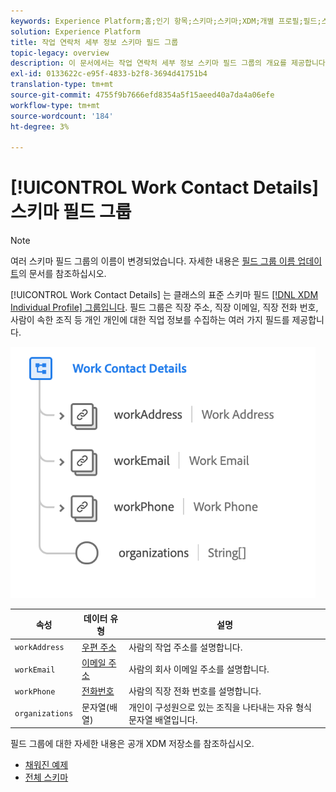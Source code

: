 ```yaml
---
keywords: Experience Platform;홈;인기 항목;스키마;스키마;XDM;개별 프로필;필드;스키마;스키마;스키마 디자인;혼합;작업 세부 사항;프로필 작업
solution: Experience Platform
title: 작업 연락처 세부 정보 스키마 필드 그룹
topic-legacy: overview
description: 이 문서에서는 작업 연락처 세부 정보 스키마 필드 그룹의 개요를 제공합니다.
exl-id: 0133622c-e95f-4833-b2f8-3694d41751b4
translation-type: tm+mt
source-git-commit: 4755f9b7666efd8354a5f15aeed40a7da4a06efe
workflow-type: tm+mt
source-wordcount: '184'
ht-degree: 3%

---
```



# [!UICONTROL Work Contact Details] 스키마 필드 그룹

>[!NOTE]
>
>여러 스키마 필드 그룹의 이름이 변경되었습니다. 자세한 내용은 [필드 그룹 이름 업데이트](../name-updates.md)의 문서를 참조하십시오.

[!UICONTROL Work Contact Details] 는 클래스의 표준 스키마 필드  [[!DNL XDM Individual Profile] 그룹입니다](../../classes/individual-profile.md). 필드 그룹은 직장 주소, 직장 이메일, 직장 전화 번호, 사람이 속한 조직 등 개인 개인에 대한 직업 정보를 수집하는 여러 가지 필드를 제공합니다.

![](../../images/field-groups/work-contact-details.png)

| 속성 | 데이터 유형 | 설명 |
| --- | --- | --- |
| `workAddress` | [우편 주소](../../data-types/postal-address.md) | 사람의 작업 주소를 설명합니다. |
| `workEmail` | [이메일 주소](../../data-types/email-address.md) | 사람의 회사 이메일 주소를 설명합니다. |
| `workPhone` | [전화번호](../../data-types/phone-number.md) | 사람의 직장 전화 번호를 설명합니다. |
| `organizations` | 문자열(배열) | 개인이 구성원으로 있는 조직을 나타내는 자유 형식 문자열 배열입니다. |

필드 그룹에 대한 자세한 내용은 공개 XDM 저장소를 참조하십시오.

* [채워진 예제](https://github.com/adobe/xdm/blob/master/components/mixins/profile/profile-work-details.example.1.json)
* [전체 스키마](https://github.com/adobe/xdm/blob/master/components/mixins/profile/profile-work-details.schema.json)
